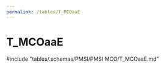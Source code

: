 ```yaml
---
permalink: /tables/T_MCOaaE
---
```

# T_MCOaaE
<!-- SPDX-License-Identifier: MPL-2.0 -->

<!-- ATTENTION : Ne pas supprimer ou modifier la ligne ci-dessous -->
#include "tables/.schemas/PMSI/PMSI MCO/T_MCOaaE.md"
<!-- ATTENTION : Ne pas supprimer ou modifier la ligne ci-dessus -->
